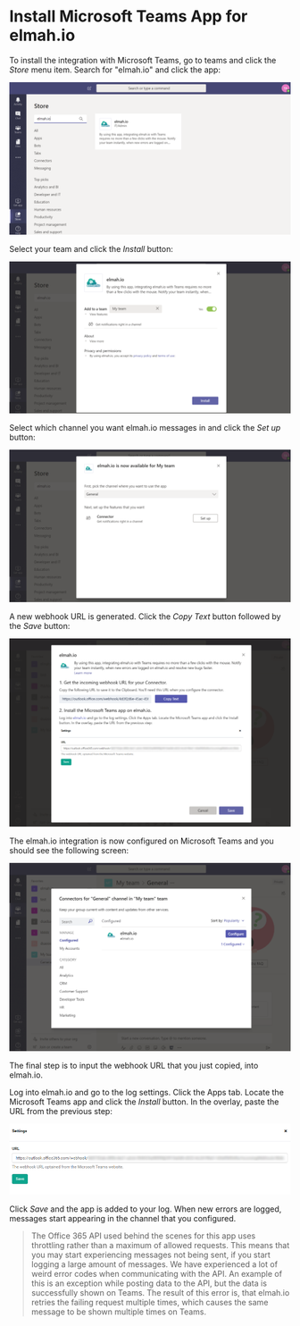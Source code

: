 # Install Microsoft Teams App for elmah.io

To install the integration with Microsoft Teams, go to teams and click the *Store* menu item. Search for "elmah.io" and click the app:

![Search for elmah.io](images/apps/teams/step1.png)

Select your team and click the *Install* button:

![Add to a team](images/apps/teams/step2.png)

Select which channel you want elmah.io messages in and click the *Set up* button:

![Select the channel](images/apps/teams/step3.png)

A new webhook URL is generated. Click the *Copy Text* button followed by the *Save* button:

![Copy the webhook URL](images/apps/teams/step4.png)

The elmah.io integration is now configured on Microsoft Teams and you should see the following screen:

![Configured](images/apps/teams/step5.png)

The final step is to input the webhook URL that you just copied, into elmah.io.

Log into elmah.io and go to the log settings. Click the Apps tab. Locate the Microsoft Teams app and click the *Install* button. In the overlay, paste the URL from the previous step:

![Install Microsoft Teams app](images/teams_installapp.png)

Click *Save* and the app is added to your log. When new errors are logged, messages start appearing in the channel that you configured.

> The Office 365 API used behind the scenes for this app uses throttling rather than a maximum of allowed requests. This means that you may start experiencing messages not being sent, if you start logging a large amount of messages. We have experienced a lot of weird error codes when communicating with the API. An example of this is an exception while posting data to the API, but the data is successfully shown on Teams. The result of this error is, that elmah.io retries the failing request multiple times, which causes the same message to be shown multiple times on Teams.